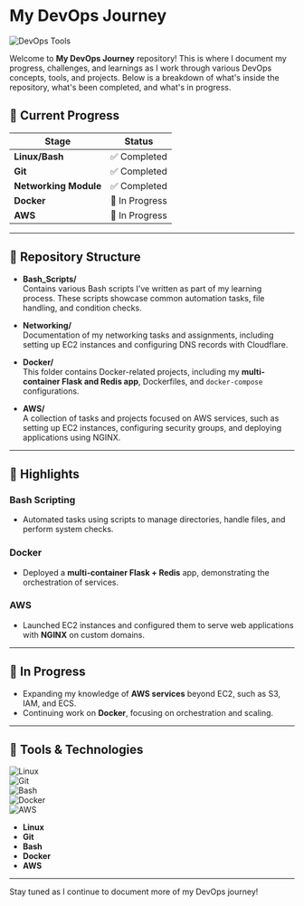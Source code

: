 # My DevOps Journey

![DevOps Tools](https://example.com/path-to-image-of-tools.png)

Welcome to **My DevOps Journey** repository! This is where I document my progress, challenges, and learnings as I work through various DevOps concepts, tools, and projects. Below is a breakdown of what's inside the repository, what's been completed, and what's in progress.

## 🚀 Current Progress

| Stage         | Status                |
|---------------|-----------------------|
| **Linux/Bash**      | ✅ Completed        |
| **Git**             | ✅ Completed        |
| **Networking Module**| ✅ Completed        |
| **Docker**          | 🚧 In Progress      |
| **AWS**             | 🚧 In Progress      |

---

## 📂 Repository Structure

- **Bash_Scripts/**  
  Contains various Bash scripts I've written as part of my learning process. These scripts showcase common automation tasks, file handling, and condition checks.

- **Networking/**  
  Documentation of my networking tasks and assignments, including setting up EC2 instances and configuring DNS records with Cloudflare.

- **Docker/**  
  This folder contains Docker-related projects, including my **multi-container Flask and Redis app**, Dockerfiles, and `docker-compose` configurations.

- **AWS/**  
  A collection of tasks and projects focused on AWS services, such as setting up EC2 instances, configuring security groups, and deploying applications using NGINX.

---

## 🌟 Highlights

### Bash Scripting
- Automated tasks using scripts to manage directories, handle files, and perform system checks.
  
### Docker
- Deployed a **multi-container Flask + Redis** app, demonstrating the orchestration of services.

### AWS
- Launched EC2 instances and configured them to serve web applications with **NGINX** on custom domains.

---

## 🔄 In Progress

- Expanding my knowledge of **AWS services** beyond EC2, such as S3, IAM, and ECS.
- Continuing work on **Docker**, focusing on orchestration and scaling.

---

## 🔧 Tools & Technologies

![Linux](https://upload.wikimedia.org/wikipedia/commons/a/af/Tux.png)  
![Git](https://git-scm.com/images/logos/downloads/Git-Icon-1788C.png)  
![Bash](https://upload.wikimedia.org/wikipedia/commons/4/4b/Bash_Logo_Colored.svg)  
![Docker](https://www.docker.com/wp-content/uploads/2022/03/Moby-logo.png)  
![AWS](https://d1.awsstatic.com/logos/aws-logo-lockups/poweredbyaws/PB_AWS_logo_RGB_stacked_REV_SQ.5d3fdbbda5bb3fa1999f11c8426c754ec8d49f20.png)

- **Linux**
- **Git**
- **Bash**
- **Docker**
- **AWS**

---

Stay tuned as I continue to document more of my DevOps journey!

